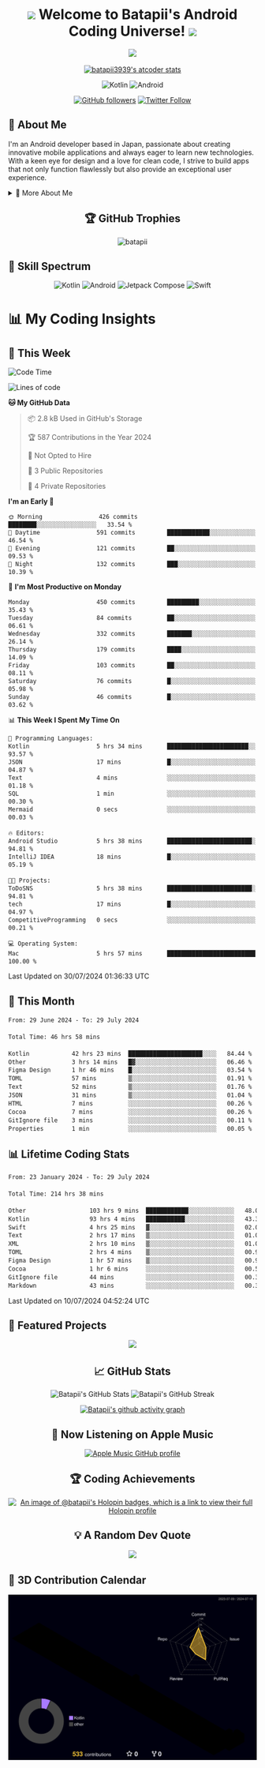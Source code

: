 <h1 align="center">
  <img src="https://media.giphy.com/media/hvRJCLFzcasrR4ia7z/giphy.gif" width="28">
  Welcome to Batapii's Android Coding Universe!
  <img src="https://media.giphy.com/media/hvRJCLFzcasrR4ia7z/giphy.gif" width="28">
</h1>

<p align="center">
  <img src="https://readme-typing-svg.herokuapp.com/?lines=Android+Developer+in+Japan;Always%20learning%20new%20things&font=Fira%20Code&center=true&width=440&height=45&color=f75c7e&vCenter=true&size=22">
</p>

<div align="center">

[![batapii3939's atcoder stats](https://atcoder-readme-stats.vercel.app/stats/batapii3939?theme=dark&show_history=5&width=450)](https://github.com/iwbc-mzk/atcoder-readme-stats)

![Kotlin](https://img.shields.io/badge/Kotlin-★☆☆☆☆☆☆☆☆☆-brightgreen)
![Android](https://img.shields.io/badge/Android-★☆☆☆☆☆☆☆☆☆-brightgreen)

  
[![GitHub followers](https://img.shields.io/github/followers/batapii?style=social)](https://github.com/batapii)
[![Twitter Follow](https://img.shields.io/twitter/follow/batapii?style=social)](https://twitter.com/batapii3939)

</div>

## 🚀 About Me
I'm an Android developer based in Japan, passionate about creating innovative mobile applications and always eager to learn new technologies. With a keen eye for design and a love for clean code, I strive to build apps that not only function flawlessly but also provide an exceptional user experience.

<details>
<summary>🌟 More About Me</summary>

- 🔭 I'm currently working on revolutionizing mobile productivity apps
- 🌱 I'm currently learning Kotlin Multiplatform and Jetpack Compose
- 👯 I'm looking to collaborate on open-source Android projects
- 💬 Ask me about Android development, Kotlin, and mobile UX design
- ⚡ Fun fact: I can solve a Rubik's cube in under 2 minutes!

</details>

<h2 align="center">🏆 GitHub Trophies</h2>
<p align="center">
  <img src="https://github-profile-trophy.vercel.app/?username=batapii&theme=nord&column=7&no-frame=true&no-bg=true&rank=SECRET,SSS,SS,S,AAA,AA,A,B,C,?" alt="batapii" />
</p>

## 🌈 Skill Spectrum

<div align="center">

![Kotlin](https://img.shields.io/badge/Kotlin-0095D5?style=for-the-badge&logo=kotlin&logoColor=white)
![Android](https://img.shields.io/badge/Android-3DDC84?style=for-the-badge&logo=android&logoColor=white)
![Jetpack Compose](https://img.shields.io/badge/Jetpack%20Compose-4285F4?style=for-the-badge&logo=jetpackcompose&logoColor=white)
![Swift](https://img.shields.io/badge/Swift-FA7343?style=for-the-badge&logo=swift&logoColor=white)

</div>


# 📊 My Coding Insights

## 📅 This Week
<!--START_SECTION:waka-week-->
![Code Time](http://img.shields.io/badge/Code%20Time-214%20hrs%2038%20mins-blue)

![Lines of code](https://img.shields.io/badge/From%20Hello%20World%20I%27ve%20Written-90.1%20thousand%20lines%20of%20code-blue)

**🐱 My GitHub Data** 

> 📦 2.8 kB Used in GitHub's Storage 
 > 
> 🏆 587 Contributions in the Year 2024
 > 
> 🚫 Not Opted to Hire
 > 
> 📜 3 Public Repositories 
 > 
> 🔑 4 Private Repositories 
 > 
**I'm an Early 🐤** 

```text
🌞 Morning                426 commits         ████████░░░░░░░░░░░░░░░░░   33.54 % 
🌆 Daytime                591 commits         ████████████░░░░░░░░░░░░░   46.54 % 
🌃 Evening                121 commits         ██░░░░░░░░░░░░░░░░░░░░░░░   09.53 % 
🌙 Night                  132 commits         ███░░░░░░░░░░░░░░░░░░░░░░   10.39 % 
```
📅 **I'm Most Productive on Monday** 

```text
Monday                   450 commits         █████████░░░░░░░░░░░░░░░░   35.43 % 
Tuesday                  84 commits          ██░░░░░░░░░░░░░░░░░░░░░░░   06.61 % 
Wednesday                332 commits         ███████░░░░░░░░░░░░░░░░░░   26.14 % 
Thursday                 179 commits         ████░░░░░░░░░░░░░░░░░░░░░   14.09 % 
Friday                   103 commits         ██░░░░░░░░░░░░░░░░░░░░░░░   08.11 % 
Saturday                 76 commits          █░░░░░░░░░░░░░░░░░░░░░░░░   05.98 % 
Sunday                   46 commits          █░░░░░░░░░░░░░░░░░░░░░░░░   03.62 % 
```


📊 **This Week I Spent My Time On** 

```text
💬 Programming Languages: 
Kotlin                   5 hrs 34 mins       ███████████████████████░░   93.57 % 
JSON                     17 mins             █░░░░░░░░░░░░░░░░░░░░░░░░   04.87 % 
Text                     4 mins              ░░░░░░░░░░░░░░░░░░░░░░░░░   01.18 % 
SQL                      1 min               ░░░░░░░░░░░░░░░░░░░░░░░░░   00.30 % 
Mermaid                  0 secs              ░░░░░░░░░░░░░░░░░░░░░░░░░   00.03 % 

🔥 Editors: 
Android Studio           5 hrs 38 mins       ████████████████████████░   94.81 % 
IntelliJ IDEA            18 mins             █░░░░░░░░░░░░░░░░░░░░░░░░   05.19 % 

🐱‍💻 Projects: 
ToDoSNS                  5 hrs 38 mins       ████████████████████████░   94.81 % 
tech                     17 mins             █░░░░░░░░░░░░░░░░░░░░░░░░   04.97 % 
CompetitiveProgramming   0 secs              ░░░░░░░░░░░░░░░░░░░░░░░░░   00.21 % 

💻 Operating System: 
Mac                      5 hrs 57 mins       █████████████████████████   100.00 % 
```


 Last Updated on 30/07/2024 01:36:33 UTC
<!--END_SECTION:waka-week-->

## 📅 This Month
<!--START_SECTION:wakamonth-->

```txt
From: 29 June 2024 - To: 29 July 2024

Total Time: 46 hrs 58 mins

Kotlin            42 hrs 23 mins  █████████████████████░░░░   84.44 %
Other             3 hrs 14 mins   █▓░░░░░░░░░░░░░░░░░░░░░░░   06.46 %
Figma Design      1 hr 46 mins    █░░░░░░░░░░░░░░░░░░░░░░░░   03.54 %
TOML              57 mins         ▒░░░░░░░░░░░░░░░░░░░░░░░░   01.91 %
Text              52 mins         ▒░░░░░░░░░░░░░░░░░░░░░░░░   01.76 %
JSON              31 mins         ▒░░░░░░░░░░░░░░░░░░░░░░░░   01.04 %
HTML              7 mins          ░░░░░░░░░░░░░░░░░░░░░░░░░   00.26 %
Cocoa             7 mins          ░░░░░░░░░░░░░░░░░░░░░░░░░   00.26 %
GitIgnore file    3 mins          ░░░░░░░░░░░░░░░░░░░░░░░░░   00.11 %
Properties        1 min           ░░░░░░░░░░░░░░░░░░░░░░░░░   00.05 %
```

<!--END_SECTION:wakamonth-->

## 📊 Lifetime Coding Stats

<!--START_SECTION:wakaalltime-->

```txt
From: 23 January 2024 - To: 29 July 2024

Total Time: 214 hrs 38 mins

Other                  103 hrs 9 mins  ████████████░░░░░░░░░░░░░   48.06 %
Kotlin                 93 hrs 4 mins   ███████████░░░░░░░░░░░░░░   43.36 %
Swift                  4 hrs 25 mins   ▓░░░░░░░░░░░░░░░░░░░░░░░░   02.06 %
Text                   2 hrs 17 mins   ▒░░░░░░░░░░░░░░░░░░░░░░░░   01.07 %
XML                    2 hrs 10 mins   ▒░░░░░░░░░░░░░░░░░░░░░░░░   01.02 %
TOML                   2 hrs 4 mins    ▒░░░░░░░░░░░░░░░░░░░░░░░░   00.96 %
Figma Design           1 hr 57 mins    ▒░░░░░░░░░░░░░░░░░░░░░░░░   00.91 %
Cocoa                  1 hr 6 mins     ░░░░░░░░░░░░░░░░░░░░░░░░░   00.51 %
GitIgnore file         44 mins         ░░░░░░░░░░░░░░░░░░░░░░░░░   00.35 %
Markdown               43 mins         ░░░░░░░░░░░░░░░░░░░░░░░░░   00.34 %
```

<!--END_SECTION:wakaalltime-->

Last Updated on 10/07/2024 04:52:24 UTC

## 🌟 Featured Projects

<div align="center">
  <a href="https://github.com/batapii/ToDoSNS">
    <img src="https://github-readme-stats.vercel.app/api/pin/?username=batapii&repo=ToDoSNS&theme=radical" />
  </a>

## 📈 GitHub Stats

<div align="center">
  <img src="https://github-readme-stats.vercel.app/api?username=batapii&show_icons=true&theme=radical" alt="Batapii's GitHub Stats" />
  <img src="https://github-readme-streak-stats.herokuapp.com/?user=batapii&theme=radical" alt="Batapii's GitHub Streak" />
  
[![Batapii's github activity graph](https://github-readme-activity-graph.vercel.app/graph?username=batapii&theme=react-dark)](https://github.com/ashutosh00710/github-readme-activity-graph)
</div>

## 🎵 Now Listening on Apple Music

<div align="center">
  
[![Apple Music GitHub profile](https://music-profile.rayriffy.com/theme/dark.svg?uid=001005.6598667d2ffd4a10a4f429edd0ba24c4.1156)](https://github.com/rayriffy/apple-music-github-profile)

</div>


## 🏆 Coding Achievements

<div align="center">

[![An image of @batapii's Holopin badges, which is a link to view their full Holopin profile](https://holopin.me/batapii)](https://holopin.io/@batapii)

</div>

## 💡 A Random Dev Quote

<div align="center">

![](https://quotes-github-readme.vercel.app/api?type=horizontal&theme=radical)

</div>

</div>

## 🚀 3D Contribution Calendar

<div align="center">
  
![](./profile-3d-contrib/profile-night-rainbow.svg)

</div>
